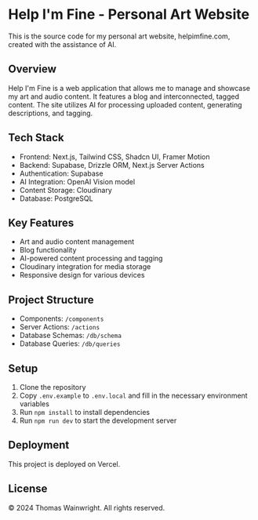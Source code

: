 # Help I'm Fine - Personal Art Website

This is the source code for my personal art website, helpimfine.com, created with the assistance of AI.

## Overview

Help I'm Fine is a web application that allows me to manage and showcase my art and audio content. It features a blog and interconnected, tagged content. The site utilizes AI for processing uploaded content, generating descriptions, and tagging.

## Tech Stack

- Frontend: Next.js, Tailwind CSS, Shadcn UI, Framer Motion
- Backend: Supabase, Drizzle ORM, Next.js Server Actions
- Authentication: Supabase
- AI Integration: OpenAI Vision model
- Content Storage: Cloudinary
- Database: PostgreSQL

## Key Features

- Art and audio content management
- Blog functionality
- AI-powered content processing and tagging
- Cloudinary integration for media storage
- Responsive design for various devices

## Project Structure

- Components: `/components`
- Server Actions: `/actions`
- Database Schemas: `/db/schema`
- Database Queries: `/db/queries`

## Setup

1. Clone the repository
2. Copy `.env.example` to `.env.local` and fill in the necessary environment variables
3. Run `npm install` to install dependencies
4. Run `npm run dev` to start the development server

## Deployment

This project is deployed on Vercel.

## License

© 2024 Thomas Wainwright. All rights reserved.
